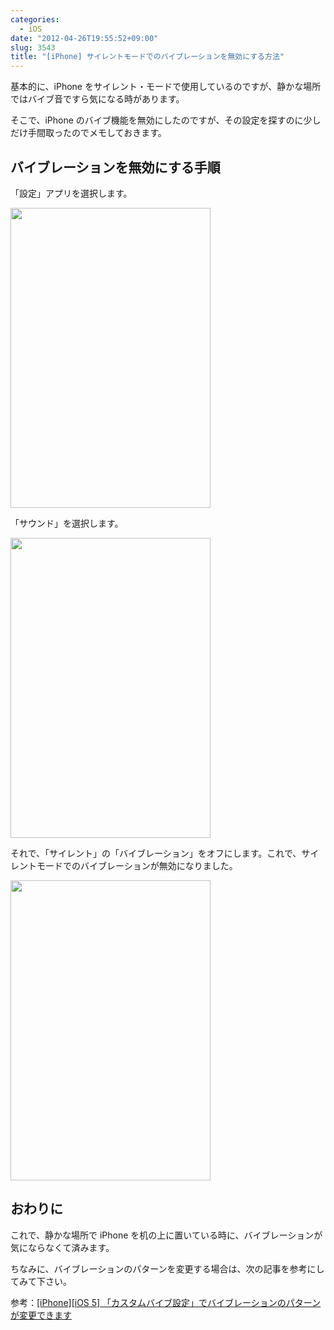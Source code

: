 ```yaml
---
categories:
  - iOS
date: "2012-04-26T19:55:52+09:00"
slug: 3543
title: "[iPhone] サイレントモードでのバイブレーションを無効にする方法"
---
```


基本的に、iPhone をサイレント・モードで使用しているのですが、静かな場所ではバイブ音ですら気になる時があります。

そこで、iPhone のバイブ機能を無効にしたのですが、その設定を探すのに少しだけ手間取ったのでメモしておきます。

## バイブレーションを無効にする手順

「設定」アプリを選択します。

<img alt="" src="/images/2012/04/3543_1.png" width="320" height="480">

「サウンド」を選択します。

<img alt="" src="/images/2012/04/3543_2.png" width="320" height="480">

それで、「サイレント」の「バイブレーション」をオフにします。これで、サイレントモードでのバイブレーションが無効になりました。

<img alt="" src="/images/2012/04/3543_3.png" width="320" height="480">

## おわりに

これで、静かな場所で iPhone を机の上に置いている時に、バイブレーションが気にならなくて済みます。

ちなみに、バイブレーションのパターンを変更する場合は、次の記事を参考にしてみて下さい。

参考：[[iPhone][iOS 5] 「カスタムバイブ設定」でバイブレーションのパターンが変更できます](http://rakuishi.com/archives/957/)
